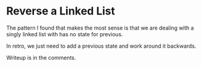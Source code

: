 # Reverse a Linked List
The pattern I found that makes the most sense is that we are dealing with a singly linked list with has no state for previous.

In retro, we just need to add a previous state and work around it backwards.

Writeup is in the comments.
